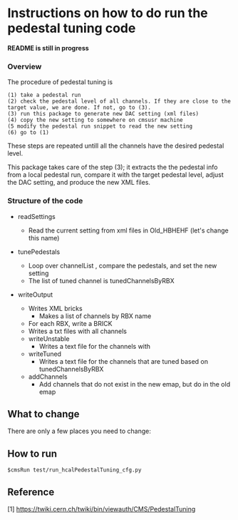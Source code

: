 
Instructions on how to do run the pedestal tuning code 
=== 

**README is still in progress**

### Overview

The procedure of pedestal tuning is 
```
(1) take a pedestal run
(2) check the pedestal level of all channels. If they are close to the target value, we are done. If not, go to (3). 
(3) run this package to generate new DAC setting (xml files)
(4) copy the new setting to somewhere on cmsusr machine 
(5 modify the pedestal run snippet to read the new setting
(6) go to (1)
```
These steps are repeated untill all the channels have the desired pedestal level. 

This package takes care of the step (3); it extracts the the pedestal 
info from a local pedestal run, compare it with the target pedestal level, 
adjust the DAC setting, and produce the new XML files.    

### Structure of the code 

* readSettings
    * Read the current setting from xml files in Old_HBHEHF (let's change this name)

* tunePedestals
    * Loop over channelList , compare the pedestals, and set the new setting
    * The list of tuned channel is tunedChannelsByRBX

* writeOutput
    * Writes XML bricks
        * Makes a list of channels by RBX name
    * For each RBX, write a BRICK
    * Writes a txt files with all channels
    * writeUnstable
        * Writes a text file for the channels with
    * writeTuned
        * Writes a text file for the channels that are tuned based on tunedChannelsByRBX
    * addChannels 
        * Add channels that do not exist in the new emap, but do in the old emap

## What to change  

There are only a few places you need to change:

## How to run 

```
$cmsRun test/run_hcalPedestalTuning_cfg.py
```


## Reference  

[1] https://twiki.cern.ch/twiki/bin/viewauth/CMS/PedestalTuning

